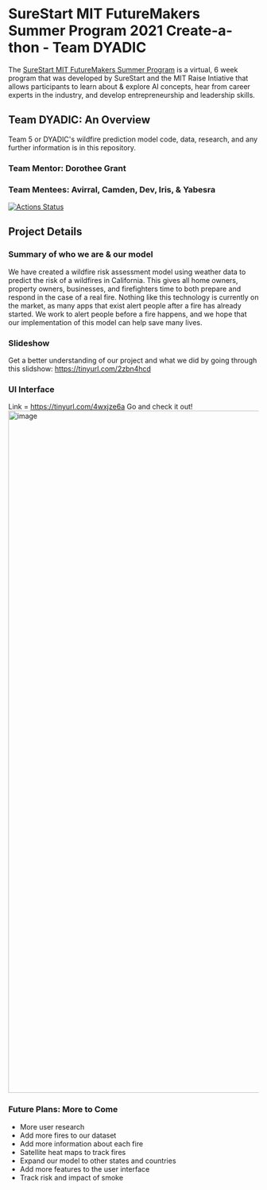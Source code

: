 
# SureStart MIT FutureMakers Summer Program 2021 Create-a-thon - Team DYADIC
The [SureStart MIT FutureMakers Summer Program](https://pages.github.com/) is a virtual, 6 week program that was developed by SureStart and the MIT Raise Intiative that allows participants to learn about & explore AI concepts, hear from career experts in the industry, and develop entrepreneurship and leadership skills. 


##  Team DYADIC: An Overview
Team 5 or DYADIC's wildfire prediction model code, data, research, and any further information is in this repository.
### Team Mentor: Dorothee Grant
### Team Mentees: Avirral, Camden, Dev, Iris, & Yabesra 

[![Actions Status](https://github.com/github/linguist/workflows/Run%20Tests/badge.svg)](https://github.com/Yabesra/DYADIC-Create-A-Thon)

[issues]:https://github.com/Yabesra/DYADIC-Create-A-Thon
[new-issue]:https://github.com/Yabesra/DYADIC-Create-A-Thon

## Project Details
### Summary of who we are & our model

We have created a wildfire risk assessment model using weather data to predict the risk of a wildfires in California. This gives all home owners, property owners, businesses, and firefighters time to both prepare and respond in the case of a real fire. Nothing like this technology is currently on the market, as many apps that exist alert people after a fire has already started. We work to alert people before a fire happens, and we hope that our implementation of this model can help save many lives. 

### Slideshow
Get a better understanding of our project and what we did by going through this slidshow: https://tinyurl.com/2zbn4hcd

### UI Interface
Link = https://tinyurl.com/4wxjze6a 
Go and check it out!
<img width="1373" alt="image" src="https://user-images.githubusercontent.com/69210652/129349182-fe83f2ca-b380-44f6-b416-76b19eebc2c2.png">


### Future Plans: More to Come 
* More user research
* Add more fires to our dataset
* Add more information about each fire
* Satellite heat maps to track fires
* Expand our model to other states and countries
* Add more features to the user interface
* Track risk and impact of smoke
